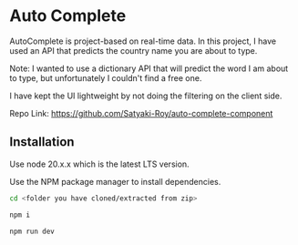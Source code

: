 # Auto Complete

AutoComplete is project-based on real-time data. In this project, I have used an API that predicts the country name you are about to type.

Note: I wanted to use a dictionary API that will predict the word I am about to type, but unfortunately I couldn't find a free one.

I have kept the UI lightweight by not doing the filtering on the client side.

Repo Link: https://github.com/Satyaki-Roy/auto-complete-component

## Installation

Use node 20.x.x which is the latest LTS version.

Use the NPM package manager to install dependencies.

```bash
cd <folder you have cloned/extracted from zip>

npm i

npm run dev
```
